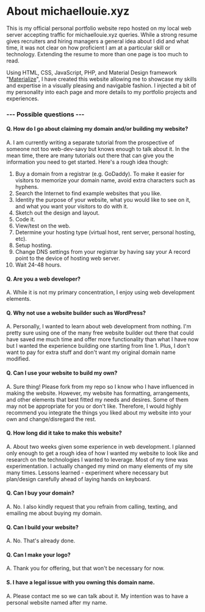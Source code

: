 # About michaellouie.xyz

This is my official personal portfolio website repo hosted on my local web server accepting traffic for michaellouie.xyz queries. While a strong resume gives recruiters and hiring managers a general idea about I did and what time, it was not clear on how  proficient I am at a particular skill or technology. Extending the resume to more than one page is too much to read. 

Using HTML, CSS, JavaScript, PHP, and Material Design framework "[Materialize](http://materializecss.com/)", I have created 
this website allowing me to showcase my skills and expertise in a visually pleasing and navigable fashion. I injected a bit of my personality into each page and more details to my portfolio projects and experiences.

### --- Possible questions ---

#### Q. How do I go about claiming my domain and/or building my website?
A. I am currently writing a separate tutorial from the prospective of someone not too web-dev-savy but knows enough to talk about it. In the mean time, there are many tutorials out there that can give you the information you need to get started. Here's a rough idea though:

1. Buy a domain from a registrar (e.g. GoDaddy). To make it easier for visitors to memorize your domain name, avoid extra characters such as hyphens.
2. Search the Internet to find example websites that you like.
3. Identity the purpose of your website, what you would like to see on it, and what you want your visitors to do with it.
4. Sketch out the design and layout.
5. Code it.
6. View/test on the web.
7. Determine your hosting type (virtual host, rent server, personal hosting, etc).
8. Setup hosting.
9. Change DNS settings from your registrar by having say your A record point to the device of hosting web server.
10. Wait 24-48 hours.

#### Q. Are you a web developer?
A. While it is not my primary concentration, I enjoy using web development elements.

#### Q. Why not use a website builder such as WordPress?
A. Personally, I wanted to learn about web development from nothing. I'm pretty sure using one of the many free website builder out there that could have saved me much time and offer more functionality than what I have now but I wanted the experience building one starting from line 1. Plus, I don't want to pay for extra stuff and don't want my original domain name modified.

#### Q. Can I use your website to build my own?
A. Sure thing! Please fork from my repo so I know who I have influenced in making the website. However, my website has formatting, arrangements, and other elements that best fitted my needs and desires. Some of them may not be appropriate for you or don't like. Therefore, I would highly recommend you integrate the things you liked about my website into your own and change/disregard the rest.

#### Q. How long did it take to make this website?
A. About two weeks given some experience in web development. I planned only enough to get a rough idea of how I wanted my website to look like and research on the technologies I wanted to leverage. Most of my time was experimentation. I actually changed my mind on many elements of my site many times. Lessons learned - experiment where necessary but plan/design carefully ahead of laying hands on keyboard.

#### Q. Can I buy your domain?
A. No. I also kindly request that you refrain from calling, texting, and emailing me about buying my domain.

#### Q. Can I build your website?
A. No. That's already done.

#### Q. Can I make your logo?
A. Thank you for offering, but that won't be necessary for now.

#### S. I have a legal issue with you owning this domain name.
A. Please contact me so we can talk about it. My intention was to have a personal website named after my name.

